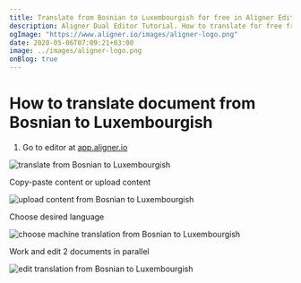 ```yaml
---
title: Translate from Bosnian to Luxembourgish for free in Aligner Editor
description: Aligner Dual Editor Tutorial. How to translate for free from Bosnian to Luxembourgish. Aligner is multilingual document management platform. 
ogImage: "https://www.aligner.io/images/aligner-logo.png"
date: 2020-05-06T07:09:21+03:00
image: ../images/aligner-logo.png
onBlog: true
---
```


# How to translate document from Bosnian to Luxembourgish

1. Go to editor at [app.aligner.io](https://app.aligner.io "Aligner App web page")

![translate from Bosnian to Luxembourgish](../aligner-blank-editor.png "translate from Bosnian to Luxembourgish")

Copy-paste content or upload content

![upload content from Bosnian to Luxembourgish](../aligner-uploaded-document.png "upload content from Bosnian to Luxembourgish")

Choose desired language

![choose machine translation from Bosnian to Luxembourgish](../aligner-language-dropdown.png "choose machine translation from Bosnian to Luxembourgish")

Work and edit 2 documents in parallel

![edit translation from Bosnian to Luxembourgish](../aligner-double-sitded-editor.png "edit translation from Bosnian to Luxembourgish")


